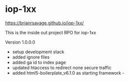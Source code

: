 # iop-1xx
https://brianrsavage.github.io/iop-1xx/

This is the inside out project RPO for iop-1xx

Version 1.0.0.0
- setup development stack
- added ignore files
- added ga id to index page
- updated htaccess to redirect none secure traffic
- added html5-boilerplate_v6.1.0 as starting framework -  
